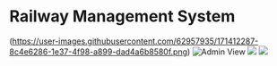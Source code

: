 # Railway Management System

(https://user-images.githubusercontent.com/62957935/171412287-8c4e6286-1e37-4f98-a899-dad4a6b8580f.png)
![Admin View](https://user-images.githubusercontent.com/62957935/171412296-e8e097e6-c7ce-4897-b543-a8b15dcc3013.png)
![](https://user-images.githubusercontent.com/62957935/171412298-c04663aa-ec77-4517-80a5-a81100b100e3.png)
![](https://user-images.githubusercontent.com/62957935/171412303-eb3c4c7e-eea8-4ac0-bdf5-c0a50c1be0a6.png)
